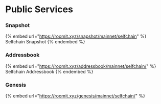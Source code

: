 # Public Services

### Snapshot

{%  embed url="https://roomit.xyz/snapshot/mainnet/selfchain" %}
Selfchain Snapshot
{%  endembed %}

### Addressbook

{%  embed url="https://roomit.xyz/addressbook/mainnet/selfchain/" %}
Selfchain Addressbook
{%  endembed %}

### Genesis

{%  embed url="https://roomit.xyz/genesis/mainnet/selfchain/" %}
